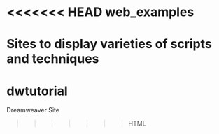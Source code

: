 <<<<<<< HEAD
web_examples
============

Sites to display varieties of scripts and techniques 
=======
dwtutorial
==========

Dreamweaver Site
>>>>>>> HTML
